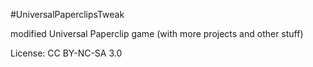 #UniversalPaperclipsTweak


modified Universal Paperclip game
(with more projects and other stuff)

License: CC BY-NC-SA 3.0
